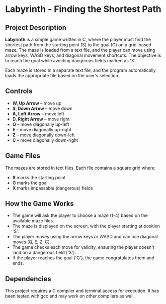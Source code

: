 # Labyrinth - Finding the Shortest Path

## Project Description

**Labyrinth** is a simple game written in C, where the player must find the shortest path from the starting point (S) to the goal (G) on a grid-based maze. The maze is loaded from a text file, and the player can move using arrow keys, WASD keys, and diagonal movement shortcuts. The objective is to reach the goal while avoiding dangerous fields marked as 'X'.

Each maze is stored in a separate text file, and the program automatically loads the appropriate file based on the user's selection.

## Controls

- **W, Up Arrow** – move up
- **S, Down Arrow** – move down
- **A, Left Arrow** – move left
- **D, Right Arrow** – move right
- **Q** – move diagonally up-left
- **E** – move diagonally up-right
- **Z** – move diagonally down-left
- **C** – move diagonally down-right

## Game Files

The mazes are stored in text files. Each file contains a square grid where:

- **S** marks the starting point
- **G** marks the goal
- **X** marks impassable (dangerous) fields



## How the Game Works
- The game will ask the player to choose a maze (1-4) based on the available maze files.
- The maze is displayed on the screen, with the player starting at position 'S'.
- The player moves using the arrow keys or WASD and can use diagonal moves (Q, E, Z, C).
- The game checks each move for validity, ensuring the player doesn't land on a dangerous field ('X').
- If the player reaches the goal ('G'), the game congratulates them and ends.

## Dependencies
This project requires a C compiler and terminal access for execution. It has been tested with gcc and may work on other compilers as well.

